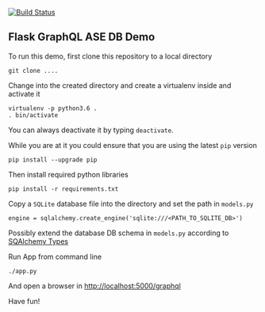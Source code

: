 [![Build Status](https://travis-ci.org/mhoffman/CatAppBackend.svg?branch=feature_unit_tests)](https://travis-ci.org/mhoffman/CatAppBackend)

## Flask GraphQL ASE DB Demo

To run this demo, first clone this repository to a local directory

    git clone ....

Change into the created directory and create a virtualenv inside and activate it

    virtualenv -p python3.6 .
    . bin/activate

You can always deactivate it by typing `deactivate`.

While you are at it you could ensure that you are using the latest `pip` version

    pip install --upgrade pip

Then install required python libraries

    pip install -r requirements.txt

Copy a `SQLite` database file into the directory and set the path in `models.py`

    engine = sqlalchemy.create_engine('sqlite:///<PATH_TO_SQLITE_DB>')


Possibly extend the database DB schema in `models.py` according to [SQAlchemy Types](http://docs.sqlalchemy.org/en/latest/core/type_basics.html)

Run App from command line

    ./app.py

And open a browser in [http://localhost:5000/graphql](http://localhost:5000/graphql)

Have fun!
